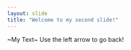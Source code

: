 ```yaml
---
layout: slide
title: "Welcome to my second slide!"
---
```

~My Text~
Use the left arrow to go back!
